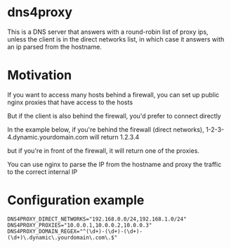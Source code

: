 # dns4proxy

This is a DNS server that answers with a round-robin list of proxy ips,
unless the client is in the direct networks list, in which case it
answers with an ip parsed from the hostname.

# Motivation

If you want to access many hosts behind a firewall, you can set up public nginx proxies that have access to the hosts

But if the client is also behind the firewall, you'd prefer to connect directly

In the example below, if you're behind the firewall (direct networks), 1-2-3-4.dynamic.yourdomain.com will return 1.2.3.4

but if you're in front of the firewall, it will return one of the proxies.

You can use nginx to parse the IP from the hostname and proxy the traffic to the correct internal IP

# Configuration example

```
DNS4PROXY_DIRECT_NETWORKS="192.168.0.0/24,192.168.1.0/24" DNS4PROXY_PROXIES="10.0.0.1,10.0.0.2,10.0.0.3" DNS4PROXY_DOMAIN_REGEX="^(\d+)-(\d+)-(\d+)-(\d+)\.dynamic\.yourdomain\.com\.$"
```

